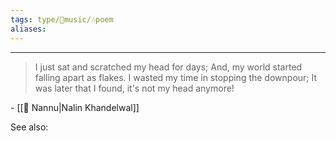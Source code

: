 ```yaml
---
tags: type/🎵music/🎶poem
aliases: 
---
```


---
> I just sat and scratched my head for days;
  And, my world started falling apart as flakes.
  I wasted my time in stopping the downpour;
  It was later that I found, it's not my head anymore!

\- [[👤 Nannu|Nalin Khandelwal]]

See also:


